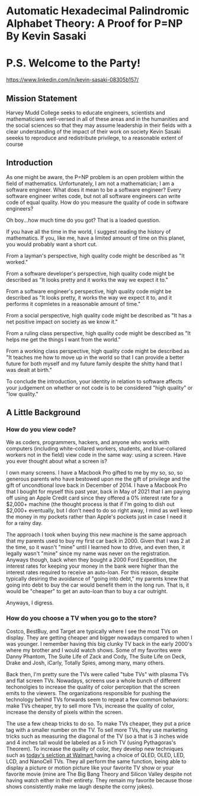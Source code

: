 # Automatic Hexadecimal Palindromic Alphabet Theory: A Proof for P=NP By Kevin Sasaki
# P.S. Welcome to the Party!
https://www.linkedin.com/in/kevin-sasaki-08305b157/

## Mission Statement
Harvey Mudd College seeks to educate engineers, scientists and mathematicians well-versed in all of these areas and in the humanities and the social sciences so that they may assume leadership in their fields with a clear understanding of the impact of their work on society
Kevin Sasaki seeeks to reproduce and redistribute privilege, to a reasonable extent of course


## Introduction
As one might be aware, the P=NP problem is an open problem within the field of mathematics. Unfortunately, I am not a mathematician; I am a software engineer. What does it mean to be a software engineer?
Every software engineer writes code, but not all software engineers can write code of equal quality. How do you measure the quality of code in software engineers?

Oh boy...how much time do you got? That is a loaded question.

If you have all the time in the world, I suggest reading the history of mathematics. If you, like me, have a limited amount of time on this planet, you would probably want a short cut.

From a layman's perspective, high quality code might be described as "It worked."

From a software developer's perspective, high quality code might be described as "It looks pretty and it works the way we expect it to."

From a software engineer's perspective, high quality code might be described as "It looks pretty, it works the way we expect it to, and it performs it copmletes in a reasonable amount of time."

From a social perspective, high quality code might be described as "It has a net positive impact on society as we know it."

From a ruling class perspective, high quality code might be described as "It helps me get the things I want from the world."

From a working class perspective, high quality code might be described as "It teaches me how to move up in the world so that I can provide a better future for both myself and my future family despite the shitty hand that I was dealt at birth."

To conclude the introduction, your identity in relation to software affects your judgement on whether or not code is to be considered "high quality" or "low quality."

## A Little Background
### How do you view code?
We as coders, programmers, hackers, and anyone who works with computers (including white-collared workers, students, and blue-collared workers not in the field) view code in the same way: using a screen.
Have you ever thought about what a screen is?

I own many screens. I have a Macbook Pro gifted to me by my so, so, so generous parents who have bestowed upon me the gift of privilege and the gift of uncondtional love back in December of 2014. 
I have a Macbook Pro that I bought for myself this past year, back in May of 2021 that I am paying off using an Apple Credit card since they offered a 0% interest rate for a $2,000+ machine (the thought process is that if I'm going to dish out $2,000+ eventually, but I don't need to do so right away, I mind as well keep the money in my pockets rather than Apple's pockets just in case I need it for a rainy day.

The approach I took when buying this new machine is the same approach that my parents used to buy my first car back in 2000. Given that I was 2 at the time, so it wasn't "mine" until I learned how to drive, and even then, it legally wasn't "mine" since my name was never on the registration. Anyways though, back when they bought a 2000 Ford Expedition, the interest rates for keeping your money in the bank were higher than the interest rates required to receive an auto-loan. For this reason, despite typically desiring the avoidance of "going into debt," my parents knew that going into debt to buy the car would benefit them in the long run. That is, it would be "cheaper" to get an auto-loan than to buy a car outright.

Anyways, I digress.

### How do you choose a TV when you go to the store?
Costco, BestBuy, and Target are typically where I see the most TVs on display. They are getting cheaper and bigger nowadays compared to when I was younger. I remember having this big clunky TV back in the early 2000's where my brother and I would watch shows. Some of my favorites were Danny Phantom, The Suite Life of Zack and Cody, The Suite Life on Deck, Drake and Josh, iCarly, Totally Spies, among many, many others.

Back then, I'm pretty sure the TVs were called "tube TVs" with plasma TVs and flat screen TVs. Nowadays, screens use a whole bunch of different techonolgies to increase the quality of color perception that the screen emits to the viewers. The organizations responsible for pushing the technology behind TVs forwards seem to repeat a few common behaviors: make TVs cheaper, try to sell more TVs, increase the quality of color, increase the density of pixels within the screen.

The use a few cheap tricks to do so. To make TVs cheaper, they put a price tag with a smaller number on the TV. To sell more TVs, they use marketing tricks such as measuring the diagonal of the TV (so a that is 3 inches wide and 4 inches tall would be labeled as a 5 inch TV (using Pythagoras's Theorem). To increase the quality of color, they develop new techniques such as [today's selction at Walmart ](https://www.walmart.com/cp/tv-video/1060825) having a choice of QLED, OLED, LED, LCD, and NanoCell TVs. They all perform the same function, being able to display a picture or motion picture like your favorite TV show or your favorite movie (mine are The Big Bang Theory and Silicon Valley despite not having watch either in their entirety. They remain my favorite because those shows consistently make me laugh despite the corny jokes).







